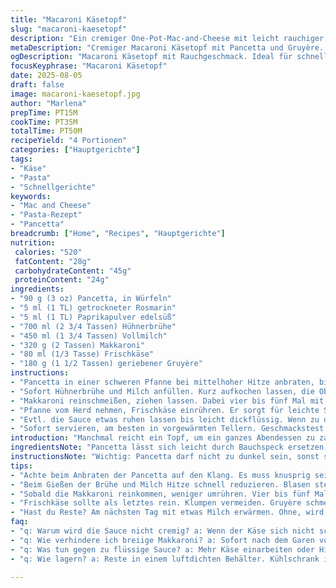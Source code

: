 ```yaml
---
title: "Macaroni Käsetopf"
slug: "macaroni-kaesetopf"
description: "Ein cremiger One-Pot-Mac-and-Cheese mit leicht rauchiger Pancetta, verfeinert durch Rosmarin und geriebenen Gruyère. Milch und Hühnerbrühe bringen die perfekte Konsistenz. Statt Mascarpone gibt’s Frischkäse für mehr Säure. Chili und Pfeffer sorgen für den Biss. Das Gericht kocht langsam, bis die Pasta genau al dente ist, nicht matschig. Hohe Hitze zu Beginn, dann sanft reduzieren. Mehr Aroma durch karamellisierte Pancetta-Stücke. Ideal für schnelle Hauptmahlzeit, unkompliziert. Ein paar handfeste Tipps für den perfekten Käsemix und die richtige Kocheinstellung. Mit variabler Garzeit je nach Herd und Pastaart. Schnell Routine erkennen, wann die Sauce zu dick, wann zu flüssig wird. Keine lange Vorrede, keine Geheimnisse."
metaDescription: "Cremiger Macaroni Käsetopf mit Pancetta und Gruyère. Einfache Zubereitung für ein köstliches Abendessen."
ogDescription: "Macaroni Käsetopf mit Rauchgeschmack. Ideal für schnelle Küche. Genießen Sie den cremigen Genuss."
focusKeyphrase: "Macaroni Käsetopf"
date: 2025-08-05
draft: false
image: macaroni-kaesetopf.jpg
author: "Marlena"
prepTime: PT15M
cookTime: PT35M
totalTime: PT50M
recipeYield: "4 Portionen"
categories: ["Hauptgerichte"]
tags:
- "Käse"
- "Pasta"
- "Schnellgerichte"
keywords:
- "Mac and Cheese"
- "Pasta-Rezept"
- "Pancetta"
breadcrumb: ["Home", "Recipes", "Hauptgerichte"]
nutrition: 
 calories: "520"
 fatContent: "28g"
 carbohydrateContent: "45g"
 proteinContent: "24g"
ingredients:
- "90 g (3 oz) Pancetta, in Würfeln"
- "5 ml (1 TL) getrockneter Rosmarin"
- "5 ml (1 TL) Paprikapulver edelsüß"
- "700 ml (2 3/4 Tassen) Hühnerbrühe"
- "450 ml (1 3/4 Tassen) Vollmilch"
- "320 g (2 Tassen) Makkaroni"
- "80 ml (1/3 Tasse) Frischkäse"
- "180 g (1 1/2 Tassen) geriebener Gruyère"
instructions:
- "Pancetta in einer schweren Pfanne bei mittelhoher Hitze anbraten, bis sie schön knusprig klingt und Fett austritt, etwa 6 Minuten. Aromatischer Duft steigt auf, daran erkennt man gute Qualität. Rosmarin und Paprika sofort zufügen, 1 Minute mitrösten, damit die Gewürze nicht bitter werden, aber ihr Aroma entfalten."
- "Sofort Hühnerbrühe und Milch anfüllen. Kurz aufkochen lassen, die Oberfläche zeigt kleine Blasen, keine heftige Wallung. Hitze auf mittel runterschalten, sonst verkocht die Milch zu schnell und die Sauce wird körnig."
- "Makkaroni reinschmeißen, ziehen lassen. Dabei vier bis fünf Mal mit Holzlöffel umrühren, nicht zu oft, sonst zerfallen die Nudeln. Nach etwa 17 Minuten prüfen: Pasta sollte noch bissfest sein, leicht nachdünsten lassen, nicht breiig. Nasses Ankleben am Löffel vermeiden, sonst bedeutet zu wenig Flüssigkeit oder zu lange Kochzeit."
- "Pfanne vom Herd nehmen, Frischkäse einrühren. Er sorgt für leichte Säure, damit der Käse nicht zu schwer wirkt. Dann den geriebenen Gruyère unterheben. Lauwarm und cremig, nicht heiß zapfen, sonst gerinnt der Käse faserig. Mit schwarzem Pfeffer würzen, keine Salz-Schock, die Pancetta bringt bereits Salz mit."
- "Evtl. die Sauce etwas ruhen lassen bis leicht dickflüssig. Wenn zu dünn, Hitze noch kurz anmachen und vorsichtig eindicken, ohne zu rühren. So schließt sich die Bindung."
- "Sofort servieren, am besten in vorgewärmten Tellern. Geschmackstest: cremig, würzig, leichte Rauchigkeit, Textur zart mit etwas Biss vom Käse und Pancetta. Kein Ersatz für klassisches Mac and Cheese, aber ein gelungener Twist mit minimalem Aufwand."
introduction: "Manchmal reicht ein Topf, um ein ganzes Abendessen zu zaubern. Hier, keine halben Sachen. Pancetta, nicht Speck. Rosmarin statt Chili für eine elegante Würze. Gruyère zieht cremig, hat mehr Biss und Aroma als einfacher Cheddar. Früher zu dickflüssige Saucen gehabt? Nicht mit dieser Flüssigkeitsmenge und der Milch-Hühnerbrühe-Mischung. Frischkäse ersetzt Mascarpone – ein leichter Säurekick, nicht zu viel Käsigkeit. Die beste Erinnerung: Das Knacken der Pancetta, wenn sie goldbraun wird, riecht stärker als jede Fertigsauce. Makkaroni so garen, dass sie nicht aufgequollen, sondern kernig bleiben. Überraschung war, dass man den Topf nicht zuzudecken braucht, verdampfen kontrolliert man über die Temperatur. Keine Angst vor Umrühren, aber sparsam. Das Waschbrett-Feeling auf der Zunge macht den Geschmack endlich rund."
ingredientsNote: "Pancetta lässt sich leicht durch Bauchspeck ersetzen, wenn es kräftiger sein soll, mit weniger Fett. Wer vegetarisch will, röste fein gewürfelte Aubergine an, dafür Rosmarin weglassen und mit mehr Paprikapulver für die Tiefe spielen. Hühnerbrühe kann durch Gemüsebrühe ersetzt werden, gibt weniger Umami, aber mehr Frische. Frischkäse gibt eine säuerliche Note, die Mascarpone ist cremiger und milder, hier bringt die Säure Balance in das Gericht. Statt Gruyère tut es ein milder Emmentaler, wenn Gruyère nicht verfügbar ist. Wichtig, Käse frisch reiben; Fertigkäse schmilzt schlecht und wird ölig. Milch am besten Vollmilch, aber 1,5 % geht auch, sonst wird die Sauce zu dünn und fade. Makkaroni auf Form achten: Röhrenförmig, damit Sauce gut haftet. Wenn zu flüssig - etwas mehr Käse oder länger einkochen lassen."
instructionsNote: "Wichtig: Pancetta darf nicht zu dunkel sein, sonst schmeckt das Fett bitter. Während der Gewürzzugabe aufpassen, dass die Hitze ideal bleibt – zu hoch macht Gewürze scharf. Beim Flüssigkeitszugießen sofort Hitze etwas reduzieren, damit nichts überkocht. Hitze nach dem Kochen der Pasta nicht ausschalten, sondern leicht reduzieren und gelegentlich rühren. So verhinderst du Anbrennen am Topfboden. Wenn Pasta die richtige Bissfestigkeit erreicht, sofort vom Herd – Nachgaren macht breiige Nudeln, die Sauce matschig. Frischkäse als letzte Zutat vorsichtig unterheben, da sonst Klumpen entstehen. Den Käse in Schritten einarbeiten, dann mit Pfeffer würzen, sonst dominiert die Schärfe. Wenn Käse nicht schmilzt, Herd zu heiß. Geduld bewahren, lieber lauwarm rühren. Reste: Am nächsten Tag mit etwas Milch erwärmen, sonst wird es trocken. Diese Technik nutze ich auch fürs Einfrieren, damit die Textur bestand hat."
tips:
- "Achte beim Anbraten der Pancetta auf den Klang. Es muss knusprig sein. Zu dunkel, wird bitter. Rosmarin und Paprika sofort nach dem Fett zugeben. Diese Aromen machen den Unterschied."
- "Beim Gießen der Brühe und Milch Hitze schnell reduzieren. Blasen steigen an der Oberfläche sichtbar – das ist der Punkt. Zu große Hitze macht die Sauce körnig, das will niemand."
- "Sobald die Makkaroni reinkommen, weniger umrühren. Vier bis fünf Mal reicht. Wenn sie zerfallen, ist das ungenießbar. Bissfest ist das Ziel. Ankleben am Löffel? Dann stimmt etwas mit der Flüssigkeit nicht."
- "Frischkäse sollte als letztes rein. Klumpen vermeiden. Gruyère schmelzen, aber nicht zu heiß. Wenn der Käse faserig wird, war die Temperatur zu hoch. Rühre langsam, um die Cremigkeit zu erhalten."
- "Hast du Reste? Am nächsten Tag mit etwas Milch erwärmen. Ohne, wird es trocken. Das einfrieren? Die Konsistenz bleibt so erhalten. Nimm immer den Rest von diesem Gericht."
faq:
- "q: Warum wird die Sauce nicht cremig? a: Wenn der Käse sich nicht schmilzt, war die Hitze zu hoch. Langsam rühren. Überhitzte Flüssigkeit bringt Probleme."
- "q: Wie verhindere ich breiige Makkaroni? a: Sofort nach dem Garen vom Herd nehmen. Nachgaren macht sie matschig. Wenn du zu lange wartest, wird es keiner wollen."
- "q: Was tun gegen zu flüssige Sauce? a: Mehr Käse einarbeiten oder Hitze erhöhen. Vorsichtig einkochen, umrühren ist verboten. Konsistenz zählt."
- "q: Wie lagern? a: Reste in einem luftdichten Behälter. Kühlschrank ist prima. Einfrieren ist eine Option. Aber immer mit zusätzlicher Milch aufwärmen, sonst trocken."

---
```


